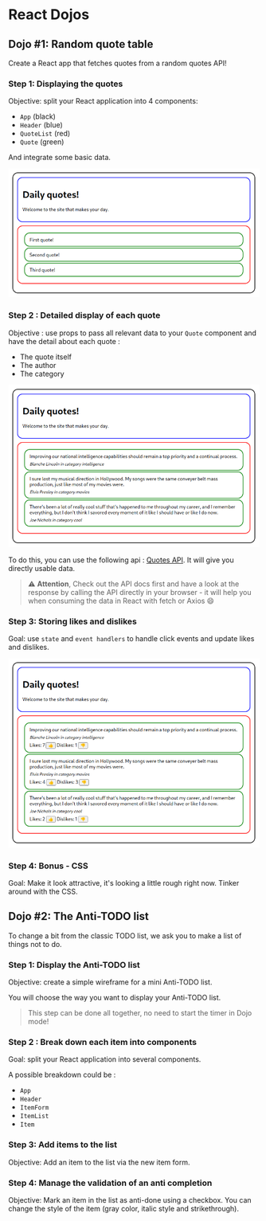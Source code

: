 # React Dojos

## Dojo #1: Random quote table

Create a React app that fetches quotes from a random quotes API!

### Step 1: Displaying the quotes

Objective: split your React application into 4 components:

- `App` (black)
- `Header` (blue)
- `QuoteList` (red)
- `Quote` (green)

And integrate some basic data.

![Step 1](quotes-1.png)

### Step 2 : Detailed display of each quote

Objective : use props to pass all relevant data to your `Quote` component and have the detail about each quote :

- The quote itself
- The author
- The category

![Step 2](quotes-2.png)

To do this, you can use the following api : [Quotes API](https://api-ninjas.com/api/quotes). It will give you directly usable data.

> ⚠ **Attention**, Check out the API docs first and have a look at the response by calling the API directly in your browser - it will help you when consuming the data in React with fetch or Axios 😄

### Step 3: Storing likes and dislikes

Goal: use `state` and `event handlers` to handle click events and update likes and dislikes.

![Step 3](quotes-3.png)

### Step 4: Bonus - CSS

Goal: Make it look attractive, it's looking a little rough right now. Tinker around with the CSS.

## Dojo #2: The Anti-TODO list

To change a bit from the classic TODO list, we ask you to make a list of things not to do.

### Step 1: Display the Anti-TODO list

Objective: create a simple wireframe for a mini Anti-TODO list.

You will choose the way you want to display your Anti-TODO list.

> This step can be done all together, no need to start the timer in Dojo mode!

### Step 2 : Break down each item into components

Goal: split your React application into several components.

A possible breakdown could be :

- `App`
- `Header`
- `ItemForm`
- `ItemList`
- `Item`

### Step 3: Add items to the list

Objective: Add an item to the list via the new item form.

### Step 4: Manage the validation of an anti completion

Objective: Mark an item in the list as anti-done using a checkbox. You can change the style of the item (gray color, italic style and strikethrough).
